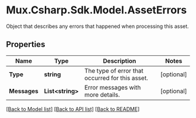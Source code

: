 # Mux.Csharp.Sdk.Model.AssetErrors
Object that describes any errors that happened when processing this asset.

## Properties

Name | Type | Description | Notes
------------ | ------------- | ------------- | -------------
**Type** | **string** | The type of error that occurred for this asset. | [optional] 
**Messages** | **List&lt;string&gt;** | Error messages with more details. | [optional] 

[[Back to Model list]](../README.md#documentation-for-models) [[Back to API list]](../README.md#documentation-for-api-endpoints) [[Back to README]](../README.md)

